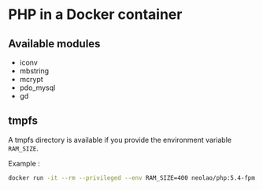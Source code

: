 PHP in a Docker container
=========================

Available modules
-----------------

- iconv
- mbstring
- mcrypt
- pdo_mysql
- gd



tmpfs
-----

A tmpfs directory is available if you provide the environment variable `RAM_SIZE`.

Example :

```bash
docker run -it --rm --privileged --env RAM_SIZE=400 neolao/php:5.4-fpm
```

